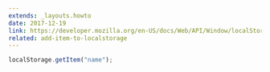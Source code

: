 ```yaml
---
extends: _layouts.howto
date: 2017-12-19
link: https://developer.mozilla.org/en-US/docs/Web/API/Window/localStorage
related: add-item-to-localstorage
---
```



```javascript
localStorage.getItem("name");
```

